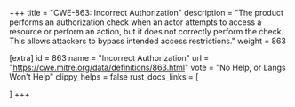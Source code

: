+++
title = "CWE-863: Incorrect Authorization"
description	= "The product performs an authorization check when an actor attempts to access a resource or perform an action, but it does not correctly perform the check. This allows attackers to bypass intended access restrictions."
weight = 863

[extra]
id = 863
name = "Incorrect Authorization"
url = "https://cwe.mitre.org/data/definitions/863.html"
vote = "No Help, or Langs Won't Help"
clippy_helps = false
rust_docs_links = [
	
]
+++

